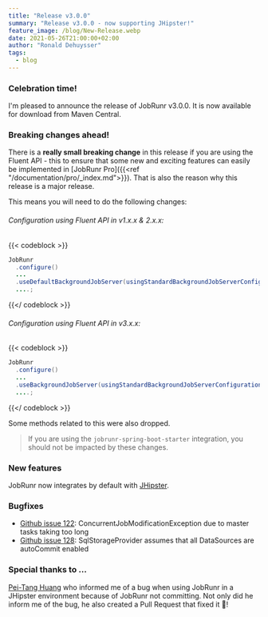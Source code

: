 ```yaml
---
title: "Release v3.0.0"
summary: "Release v3.0.0 - now supporting JHipster!"
feature_image: /blog/New-Release.webp
date: 2021-05-26T21:00:00+02:00
author: "Ronald Dehuysser"
tags:
  - blog
---
```

### Celebration time!
I'm pleased to announce the release of JobRunr v3.0.0. It is now available for download from Maven Central.

### Breaking changes ahead!
There is a __really small breaking change__ in this release if you are using the Fluent API - this to ensure that some new and exciting features can easily be implemented in [JobRunr Pro]({{<ref "/documentation/pro/_index.md">}}). That is also the reason why this release is a major release.

This means you will need to do the following changes:

<h6>Configuration using Fluent API in v1.x.x & 2.x.x:</h6>
{{< codeblock >}}

```java
JobRunr
  .configure()
  ...
  .useDefaultBackgroundJobServer(usingStandardBackgroundJobServerConfiguration().andWorkerCount(5))
  ....;
```
{{</ codeblock >}}

<h6>Configuration using Fluent API in v3.x.x:</h6>
{{< codeblock >}}

```java
JobRunr
  .configure()
  ...
  .useBackgroundJobServer(usingStandardBackgroundJobServerConfiguration().andWorkerCount(5))
  ....;
```
{{</ codeblock >}}

Some methods related to this were also dropped.

> If you are using the `jobrunr-spring-boot-starter` integration, you should not be impacted by these changes.

### New features
JobRunr now integrates by default with [JHipster](https://www.jhipster.tech/).

### Bugfixes
- [Github issue 122](https://github.com/jobrunr/jobrunr/issues/122): ConcurrentJobModificationException due to master tasks taking too long
- [Github issue 128](https://github.com/jobrunr/jobrunr/issues/128): SqlStorageProvider assumes that all DataSources are autoCommit enabled


### Special thanks to ...
[Pei-Tang Huang](https://github.com/tan9) who informed me of a bug when using JobRunr in a JHipster environment because of JobRunr not committing. Not only did he inform me of the bug, he also created a Pull Request that fixed it 👏!